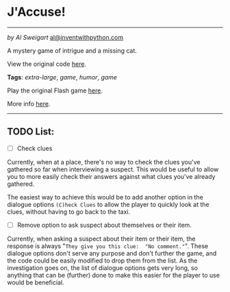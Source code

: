 # J'Accuse!
___
_by Al Sweigart_ [al@inventwithpython.com](mailto:al@inventwithpython.com)

A mystery game of intrigue and a missing cat.

View the original code [here](https://nostarch.com/big-book-small-python-projects).

**Tags**: _extra-large_, _game_, _humor_, _game_

Play the original Flash game [here](https://homestarrunner.com/wheresanegg).

More info [here](http://www.hrwiki.org/wiki/Where's_an_Egg%3F).

___

## TODO List:

* [ ] Check clues

Currently, when at a place, there's no way to check the clues you've gathered so far when interviewing a suspect.
This would be useful to allow you to more easily check their answers against what clues you've already gathered.

The easiest way to achieve this would be to add another option in the dialogue options `(C)heck Clues` to allow the
player to quickly look at the clues, without having to go back to the taxi. 

* [ ] Remove option to ask suspect about themselves or their item.

Currently, when asking a suspect about their item or their item, the response is always "`They give you this clue: 
"No comment."`". These dialogue options don't serve any purpose and don't further the game, and the code could be easily
modified to drop them from the list. As the investigation goes on, the list of dialogue options gets very long, so
anything that can be (further) done to make this easier for the player to use would be beneficial.